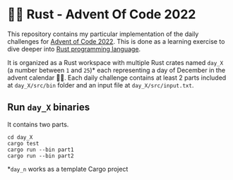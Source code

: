 # 🎄🦀 Rust - Advent Of Code 2022

This repository contains my particular implementation of the daily challenges for [Advent of Code 2022](https://adventofcode.com). This is done as a learning exercise to dive deeper into [Rust programming language](https://rust-lang.org/learn).

It is organized as a Rust workspace with multiple Rust crates named `day_X` (a number between `1` and `25`)* each representing a day of December in the advent calendar 🎄🦀. Each daily challenge contains at least 2 parts included at `day_X/src/bin` folder and an input file at `day_X/src/input.txt`.

## Run `day_X` binaries
It contains two parts.
```shell
cd day_X
cargo test
cargo run --bin part1
cargo run --bin part2
```

*`day_n` works as a template Cargo project
